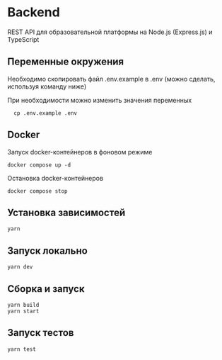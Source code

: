 # Backend

REST API для образовательной платформы на Node.js (Express.js) и TypeScript

## Переменные окружения

Необходимо скопировать файл .env.example в .env (можно сделать, используя команду ниже)

При необходимости можно изменить значения переменных

```
  cp .env.example .env
```

## Docker

Запуск docker-контейнеров в фоновом режиме

```
docker compose up -d
```

Остановка docker-контейнеров

```
docker compose stop
```

## Установка зависимостей

```
yarn
```

## Запуск локально

```
yarn dev
```

## Сборка и запуск

```
yarn build
yarn start
```

## Запуск тестов

```
yarn test
```
